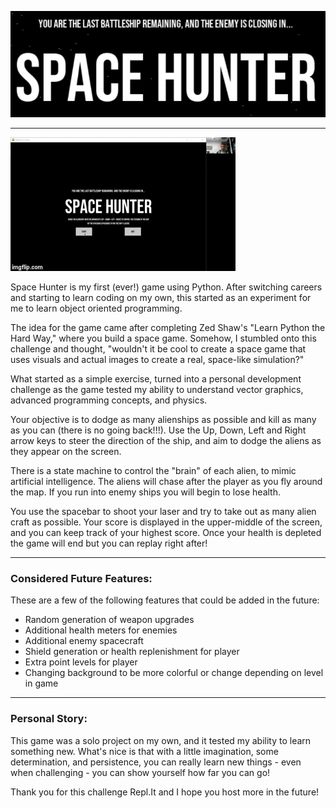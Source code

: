 <p align="center">
  <img src="https://github.com/jkeane889/SpaceHunter/blob/master/SpaceHunterLogo.png">
</p>

------------------------------

![SpaceHunter](https://github.com/jkeane889/SpaceHunter/blob/master/spaceHuntGIF.gif)

Space Hunter is my first (ever!) game using Python.  After switching careers and starting to learn coding on my own, this started as an experiment for me to learn object oriented programming. 

The idea for the game came after completing Zed Shaw's "Learn Python the Hard Way," where you build a space game.  Somehow, I stumbled onto this challenge and thought, "wouldn't it be cool to create a space game that uses visuals and actual images to create a real, space-like simulation?"

What started as a simple exercise, turned into a personal development challenge as the game tested my ability to understand vector graphics, advanced programming concepts, and physics.  

Your objective is to dodge as many alienships as possible and kill as many as you can (there is no going back!!!).  Use the Up, Down, Left and Right arrow keys to steer the direction of the ship, and aim to dodge the aliens as they appear on the screen.

There is a state machine to control the "brain" of each alien, to mimic artificial intelligence.  The aliens will chase after the player as you fly around the map.  If you run into enemy ships you will begin to lose health.

You use the spacebar to shoot your laser and try to take out as many alien craft as possible.  Your score is displayed in the upper-middle of the screen, and you can keep track of your highest score.  Once your health is depleted the game will end but you can replay right after!

--------------------------

### Considered Future Features:
These are a few of the following features that could be added in the future:
  * Random generation of weapon upgrades
  * Additional health meters for enemies
  * Additional enemy spacecraft
  * Shield generation or health replenishment for player
  * Extra point levels for player 
  * Changing background to be more colorful or change depending on level in game

----------------------------------

### Personal Story:

This game was a solo project on my own, and it tested my ability to learn something new.  What's nice is that with a little imagination, some determination, and persistence, you can really learn new things - even when challenging - you can show yourself how far you can go! 

Thank you for this challenge Repl.It and I hope you host more in the future!
